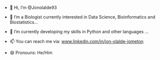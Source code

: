 - 👋 Hi, I’m @Jonolalde93
- 👀 I’m a Biologist currently interested in Data Science, Bioinformatics and Biostatistics...
- 🌱 I’m currently developing my skills in Python and other languages ...
- 📫 You can reach me via: www.linkedin.com/in/jon-olalde-jometon


- 😄 Pronouns: He/Him

<!---
Jonolalde93/Jonolalde93 is a ✨ special ✨ repository because its `README.md` (this file) appears on your GitHub profile.
You can click the Preview link to take a look at your changes.
--->
